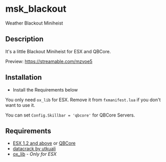 # msk_blackout
Weather Blackout Miniheist

## Description
It's a little Blackout Miniheist for ESX and QBCore.

Preview: https://streamable.com/mzvoe5

## Installation
* Install the Requirements below

You only need `ox_lib` for ESX. Remove it from `fxmanifest.lua` if you don't want to use it.

You can set `Config.Skillbar = 'qbcore'` for QBCore Servers.

## Requirements
* [ESX 1.2 and above](https://github.com/esx-framework/esx_core) or [QBCore](https://github.com/qbcore-framework)
* [datacrack by utkuali](https://github.com/utkuali/datacrack)
* [ox_lib](https://github.com/overextended/ox_lib) - *Only for ESX*